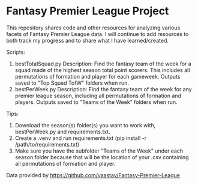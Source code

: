 # Fantasy Premier League Project

This repository shares code and other resources for analyzing various facets of Fantasy Premier League data. I will continue 
to add resources to both track my progress and to share what I have learned/created. 

Scripts:
1) bestTotalSquad.py
Description: Find the fantasy team of the week for a squad made of the highest season total point scorers. This includes all permutations
of formation and player for each gameweek. Outputs saved to "Top Squad TofW" folders when run.
2) bestPerWeek.py
Description: Find the fantasy team of the week for any premier league season, including all permutations of formation and players.
Outputs saved to "Teams of the Week" folders when run.

Tips:
1) Download the season(s) folder(s) you want to work with, bestPerWeek.py and requirements.txt.
2) Create a .venv and run requirements.txt (pip install -r /path/to/requirements.txt)
3) Make sure you have the subfolder "Teams of the Week" under each season folder because that will be the location of your .csv containing all permutations of formation and player. 

Data provided by https://github.com/vaastav/Fantasy-Premier-League
